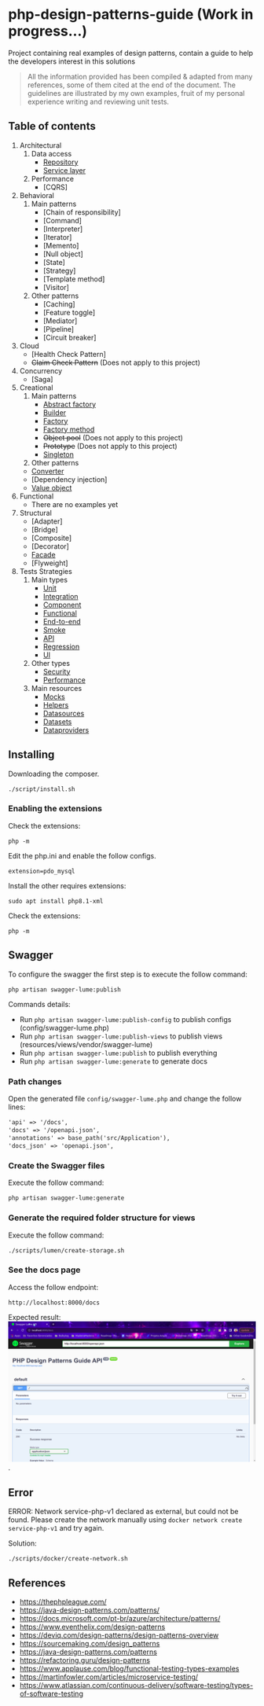 # php-design-patterns-guide  (Work in progress...)
Project containing real examples of design patterns, contain a guide to help the developers interest in this solutions

> All the information provided has been compiled & adapted from many references, some of them cited at the end of the document.
> The guidelines are illustrated by my own examples, fruit of my personal experience writing and reviewing unit tests.

## Table of contents

1. Architectural
   1. Data access
      - [Repository](./docs/architectural/repository.md)
      - [Service layer](./docs/architectural/service-layer.md)
   2. Performance
      - [CQRS]
2. Behavioral
   1. Main patterns 
      - [Chain of responsibility]
      - [Command]
      - [Interpreter]
      - [Iterator]
      - [Memento]
      - [Null object]
      - [State]
      - [Strategy]
      - [Template method]
      - [Visitor]
   2. Other patterns
      - [Caching]
      - [Feature toggle]
      - [Mediator]
      - [Pipeline]
      - [Circuit breaker]
3. Cloud
   - [Health Check Pattern]
   - <s>Claim Check Pattern</s> (Does not apply to this project)
4. Concurrency
   - [Saga]
5. Creational
   1. Main patterns
      - [Abstract factory](./docs/creational/abstract-factory.md)
      - [Builder](./docs/creational/builder.md)
      - [Factory](./docs/creational/factory.md)
      - [Factory method](./docs/creational/factory-method.md)
      - <s>Object pool</s> (Does not apply to this project)
      - <s>Prototype</s> (Does not apply to this project)
      - [Singleton](./docs/creational/singleton.md)
   2. Other patterns
     - [Converter](./docs/creational/converter.md)
     - [Dependency injection] 
     - [Value object](./docs/creational/value-object.md) 
6. Functional
   - There are no examples yet
7. Structural
   - [Adapter]
   - [Bridge]
   - [Composite]
   - [Decorator]
   - [Facade](./docs/structural/facade.md)
   - [Flyweight]
8. Tests Strategies
   1. Main types 
      - [Unit](#)
      - [Integration](#)
      - [Component](#)
      - [Functional](#)
      - [End-to-end](#)
      - [Smoke](#)
      - [API](#)
      - [Regression](#)
      - [UI](#) 
   2. Other types
      - [Security](#)
      - [Performance](#)
   3. Main resources 
      - [Mocks](#)
      - [Helpers](#)
      - [Datasources](#)
      - [Datasets](#)
      - [Dataproviders](#)
     
## Installing
Downloading the composer.
```
./script/install.sh
```

### Enabling the extensions
Check the extensions:
```
php -m
```
Edit the php.ini and enable the follow configs.
```
extension=pdo_mysql
```

Install the other requires extensions:
```
sudo apt install php8.1-xml
```
Check the extensions:
```
php -m
```


## Swagger
To configure the swagger the first step is to execute the follow command:
```
php artisan swagger-lume:publish
```
Commands details:
* Run `php artisan swagger-lume:publish-config` to publish configs (config/swagger-lume.php)
* Run `php artisan swagger-lume:publish-views` to publish views (resources/views/vendor/swagger-lume)
* Run `php artisan swagger-lume:publish` to publish everything
* Run `php artisan swagger-lume:generate` to generate docs

### Path changes
Open the generated file `config/swagger-lume.php` and change the follow lines:
```
'api' => '/docs',
'docs' => '/openapi.json',
'annotations' => base_path('src/Application'),
'docs_json' => 'openapi.json',
```
### Create the Swagger files
Execute the follow command:
```
php artisan swagger-lume:generate
```

### Generate the required folder structure for views
Execute the follow command:
```
./scripts/lumen/create-storage.sh
```

### See the docs page
Access the follow endpoint:
```
http://localhost:8000/docs
```
Expected result:
![Swagger](./docs/images/swagger.png "Docs page").

## Error
ERROR: Network service-php-v1 declared as external, but could not be found. Please create the network manually using `docker network create service-php-v1` and try again.

Solution:
```
./scripts/docker/create-network.sh
```

## References
- https://thephpleague.com/
- https://java-design-patterns.com/patterns/
- https://docs.microsoft.com/pt-br/azure/architecture/patterns/
- https://www.eventhelix.com/design-patterns
- https://deviq.com/design-patterns/design-patterns-overview
- https://sourcemaking.com/design_patterns
- https://java-design-patterns.com/patterns
- https://refactoring.guru/design-patterns
- https://www.applause.com/blog/functional-testing-types-examples
- https://martinfowler.com/articles/microservice-testing/
- https://www.atlassian.com/continuous-delivery/software-testing/types-of-software-testing

